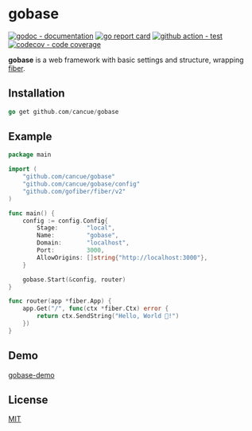 # gobase

[![godoc - documentation](https://godoc.org/github.com/cancue/gobase?status.svg)](https://pkg.go.dev/github.com/cancue/gobase@v0.2.1)
[![go report card](https://goreportcard.com/badge/github.com/cancue/gobase)](https://goreportcard.com/report/github.com/cancue/gobase)
[![github action - test](https://github.com/cancue/gobase/workflows/test/badge.svg)](https://github.com/cancue/gobase/actions)
[![codecov - code coverage](https://img.shields.io/codecov/c/github/cancue/gobase.svg?style=flat-square)](https://codecov.io/gh/cancue/gobase)

**gobase** is a web framework with basic settings and structure, wrapping [fiber](https://github.com/gofiber/fiber).

## Installation
```go
go get github.com/cancue/gobase
```

## Example
```go
package main

import (
	"github.com/cancue/gobase"
	"github.com/cancue/gobase/config"
	"github.com/gofiber/fiber/v2"
)

func main() {
	config := config.Config{
		Stage:        "local",
		Name:         "gobase",
		Domain:       "localhost",
		Port:         3000,
		AllowOrigins: []string{"http://localhost:3000"},
	}

	gobase.Start(&config, router)
}

func router(app *fiber.App) {
	app.Get("/", func(ctx *fiber.Ctx) error {
		return ctx.SendString("Hello, World 👋!")
	})
}
```

## Demo
[gobase-demo](https://github.com/cancue/gobase-demo)

## License

[MIT](https://github.com/cancue/gobase/blob/master/LICENSE)
